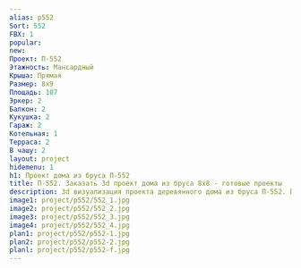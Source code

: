 ```yaml
---
alias: p552
Sort: 552
FBX: 1
popular: 
new: 
Проект: П-552
Этажность: Мансардный
Крыша: Прямая
Размер: 8х9
Площадь: 107
Эркер: 2
Балкон: 2
Кукушка: 2
Гараж: 2
Котельная: 1
Терраса: 2
В чашу: 2
layout: project
hidemenu: 1
h1: Проект дома из бруса П-552
title: П-552. Заказать 3d проект дома из бруса 8х8 - готовые проекты
description: 3d визуализация проекта деревянного дома из бруса П-552. Площадь 107 м2, размер 8х8. Вы можете внести любые изменения в проект.
image1: project/p552/552_1.jpg
image2: project/p552/552_2.jpg
image3: project/p552/552_3.jpg
image4: project/p552/552_4.jpg
plan1: project/p552/p552-1.jpg
plan2: project/p552/p552-2.jpg
planl: project/p552/p552-f.jpg
---
```


